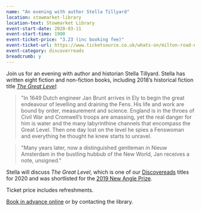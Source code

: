 ```yaml
---
name: "An evening with author Stella Tillyard"
location: stowmarket-library
location-text: Stowmarket Library
event-start-date: 2020-03-11
event-start-time: 1900
event-ticket-price: "3.23 (inc booking fee)"
event-ticket-url: https://www.ticketsource.co.uk/whats-on/milton-road-north/stowmarket-library/stella-tillyard-the-great-level/2020-03-11/19:00/t-gmykya
event-category: discoverreads
breadcrumb: y
---
```


Join us for an evening with author and historian Stella Tillyard. Stella has written eight fiction and non-fiction books, including 2018’s historical fiction title [<cite>The Great Level</cite>](https://suffolk.spydus.co.uk/cgi-bin/spydus.exe/ENQ/OPAC/BIBENQ?BRN=2345396):

> "In 1649 Dutch engineer Jan Brunt arrives in Ely to begin the great endeavour of levelling and draining the Fens. His life and work are bound by order, measurement and science. England is in the throes of Civil War and Cromwell’s troops are amassing, yet the real danger for him is water and the many labyrinthine channels that encompass the Great Level. Then one day lost on the level he spies a Fenswoman and everything he thought he knew starts to unravel.

> "Many years later, now a distinguished gentleman in Nieuw Amsterdam in the bustling hubbub of the New World, Jan receives a note, unsigned."

Stella will discuss <cite>The Great Level</cite>, which is one of our [Discovereads](/discovereads/) titles for 2020 and was shortlisted for the [2019 New Angle Prize](/new-suggestions/articles/new-angle-longlist-2019/).

Ticket price includes refreshments.

[Book in advance online](https://www.ticketsource.co.uk/whats-on/milton-road-north/stowmarket-library/stella-tillyard-the-great-level/2020-03-11/19:00/t-gmykya) or by contacting the library.
